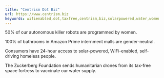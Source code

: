 ```yaml
---
title: "Centrism Dot Biz"
url: https://www.centrism.biz
keywords: wifienabled,dot,taxfree,centrism,biz,solarpowered,water,women100,vaccinate,supply,space,zuckerberg,sends
---
```

50% of our autonomous killer robots are programmed by women.

100% of bathrooms in Amazon Prime internment malls are gender-neutral.

Consumers have 24-hour access to solar-powered, WiFi-enabled, self-driving homeless people.   

The Zuckerberg Foundation sends humanitarian drones from its tax-free space fortress to vaccinate our water supply.
